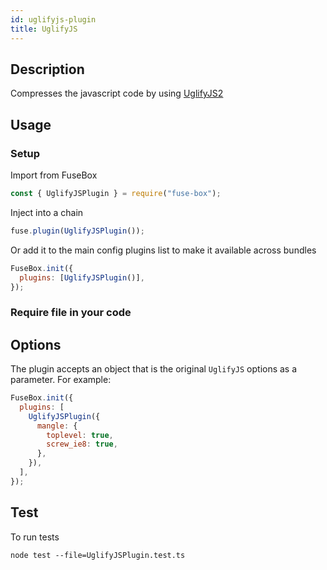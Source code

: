 ```yaml
---
id: uglifyjs-plugin
title: UglifyJS
---
```


## Description

Compresses the javascript code by using
[UglifyJS2](https://github.com/mishoo/UglifyJS2)

## Usage

### Setup

Import from FuseBox

```js
const { UglifyJSPlugin } = require("fuse-box");
```

Inject into a chain

```js
fuse.plugin(UglifyJSPlugin());
```

Or add it to the main config plugins list to make it available across bundles

```js
FuseBox.init({
  plugins: [UglifyJSPlugin()],
});
```

### Require file in your code

## Options

The plugin accepts an object that is the original `UglifyJS` options as a
parameter. For example:

```js
FuseBox.init({
  plugins: [
    UglifyJSPlugin({
      mangle: {
        toplevel: true,
        screw_ie8: true,
      },
    }),
  ],
});
```

## Test

To run tests

```
node test --file=UglifyJSPlugin.test.ts
```
